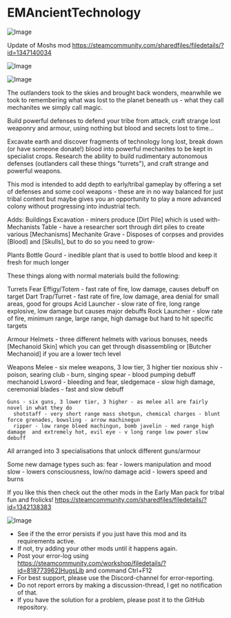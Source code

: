 # EMAncientTechnology

![Image](https://i.imgur.com/WAEzk68.png)

Update of Moshs mod
https://steamcommunity.com/sharedfiles/filedetails/?id=1347140034

![Image](https://i.imgur.com/7Gzt3Rg.png)

	
![Image](https://i.imgur.com/NOW7jU1.png)

The outlanders took to the skies and brought back wonders, meanwhile we took to remembering what was lost to the planet beneath us - what they call mechanites we simply call magic.

Build powerful defenses to defend your tribe from attack, craft strange lost weaponry and armour, using nothing but blood and secrets lost to time...

Excavate earth and discover fragments of technology long lost, break down (or have someone donate!) blood into powerful mechanites to be kept in specialist crops. Research the ability to build rudimentary autonomous defenses (outlanders call these things &quot;turrets&quot;), and craft strange and powerful weapons.


This mod is intended to add depth to early/tribal gameplay by offering a set of defenses and some cool weapons - these are in no way balanced for just tribal content but maybe gives you an opportunity to play a more advanced colony without progressing into industrial tech.

Adds:
  Buildings
    Excavation - miners produce [Dirt Pile] which is used with-
    Mechanists Table - have a researcher sort through dirt piles to create various [Mechanisms]
    Mechanite Grave - Disposes of corpses and provides [Blood] and [Skulls], but to do so you need to grow-

  Plants
    Bottle Gourd - inedible plant that is used to bottle blood and keep it fresh for much longer

These things along with normal materials build the following:
  
  Turrets 
    Fear Effigy/Totem - fast rate of fire, low damage, causes debuff on target
    Dart Trap/Turret - fast rate of fire, low damage, area denial for small areas, good for groups
    Acid Launcher - slow rate of fire, long range explosive, low damage but causes major debuffs
    Rock Launcher - slow rate of fire, minimum range, large range, high damage but hard to hit specific targets

  Armour
    Helmets - three different helmets with various bonuses, needs [Mechanoid Skin] which you can get through disassembling or [Butcher Mechanoid] if you are a lower tech level

  Weapons
    Melee - six melee weapons, 3 low tier, 3 higher tier 
      noxious shiv - poison, searing club - burn, singing spear - blood pumping debuff
      mechanoid Lsword - bleeding and fear, sledgemace - slow high damage, ceremonial blades - fast and slow debuff

    Guns - six guns, 3 lower tier, 3 higher - as melee all are fairly novel in what they do
      shotstaff - very short range mass shotgun, chemical charges - blunt force grenades, bowsling - arrow machinegun
      ripper - low range bleed machingun, bomb javelin - med range high damage  and extremely hot, evil eye - v long range low power slow debuff

All arranged into 3 specialisations that unlock different guns/armour

Some new damage types such as:
 fear - lowers manipulation and mood
 slow - lowers consciousness, low/no damage
 acid - lowers speed and burns

If you like this then check out the other mods in the Early Man pack for tribal fun and frolicks!
https://steamcommunity.com/sharedfiles/filedetails/?id=1342138383

![Image](https://i.imgur.com/Rs6T6cr.png)



-  See if the the error persists if you just have this mod and its requirements active.
-  If not, try adding your other mods until it happens again.
-  Post your error-log using https://steamcommunity.com/workshop/filedetails/?id=818773962]HugsLib and command Ctrl+F12
-  For best support, please use the Discord-channel for error-reporting.
-  Do not report errors by making a discussion-thread, I get no notification of that.
-  If you have the solution for a problem, please post it to the GitHub repository.



